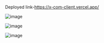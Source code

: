 Deployed link-https://x-com-client.vercel.app/

![image](https://github.com/user-attachments/assets/443efe1b-1425-468d-8c4f-f24775ccc68e)


![image](https://github.com/user-attachments/assets/06410147-9842-4bdd-ac9d-4a5df8b72659)



![image](https://github.com/user-attachments/assets/bbb999d0-1ad6-41a0-8800-a3e7036c9f02)



